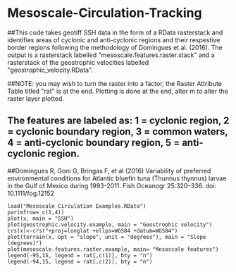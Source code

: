 # Mesoscale-Circulation-Tracking


##This code takes geotiff SSH data in the form of a RData rasterstack and identifies areas of cyclonic and anti-cyclonic regions and their respestive border regions following the methodology of Domingues et al. (2016). The output is a rasterstack labelled "mesoscale.features.raster.stack" and a rasterstack of the geostrophic velocities labelled "geostrophic_velocity.RData". 

##NOTE: you may wish to turn the raster into a factor, the Raster Attribute Table titled "rat" is at the end. Plotting is done at the end, alter m to alter the raster layer plotted.

## The features are labeled as: 1 = cyclonic region, 2 = cyclonic boundary region, 3 = common waters, 4 = anti-cyclonic boundary region, 5 = anti-cyclonic region.

##Domingues R, Goni G, Bringas F, et al (2016) Variability of preferred environmental conditions for Atlantic bluefin tuna (Thunnus thynnus) larvae in the Gulf of Mexico during 1993-2011. Fish Oceanogr 25:320–336. doi: 10.1111/fog.12152



```{r, echo=FALSE}
load("Mesoscale Circulation Examples.RData")
par(mfrow= c(1,4))
plot(x, main = "SSH")
plot(geostrophic.velocity.example, main = "Geostrophic velocity")
crs(x)<-crs("+proj=longlat +ellps=WGS84 +datum=WGS84") 
plot(terrain(x, opt = "slope", unit = "degrees"), main = "Slope (degrees)")
plot(mesoscale.features.raster.example, main= "Mesoscale features")
legend(-95,15, legend = rat[,c(1)], bty = "n")
legend(-94,15, legend = rat[,c(2)], bty = "n")
```